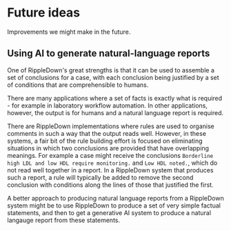 # Future ideas
Improvements we might make in the future.

## Using AI to generate natural-language reports
One of RippleDown's great strengths is that it can be used to assemble a set of conclusions
for a case, with each conclusion being justified by a set of conditions that are comprehensible
to humans.

There are many applications where a set of facts is exactly what is required - for example
in laboratory workflow automation. In other applications, however, the output is for 
humans and a natural language report is required.

There are RippleDown implementations where rules are used to organise comments in such a way
that the output reads well. However, in these systems, a fair bit of the rule building effort
is focused on eliminating situations in which two conclusions are provided that have overlapping meanings.
For example a case might receive the conclusions
`Borderline high LDL and low HDL require monitoring.` and `Low HDL noted.`, which do not read well
together in a report. In a RippleDown system that produces such a report, a rule will
typically be added to remove the second conclusion with conditions along the lines of
those that justified the first.

A better approach to producing natural language reports from a RippleDown system might be
to use RippleDown to produce a set of very simple factual statements, and then to get
a generative AI system to produce a natural langauge report from these statements.
